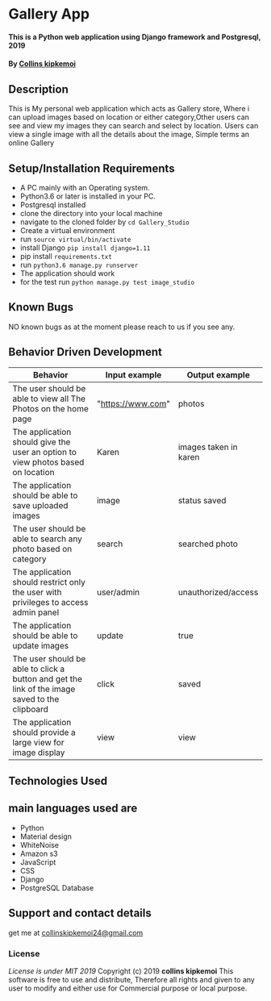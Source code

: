 # Gallery App
#### This is a Python web application using Django  framework and Postgresql, 2019
#### By **[Collins kipkemoi](https://github.com/kipkemoimayor)**
## Description
This is My personal web application which acts as Gallery store, Where i can upload images based on location or either category,Other users can see and view my images they can search and select by location. Users can view a single image with all the details about the image, Simple terms an online Gallery
## Setup/Installation Requirements
* A PC mainly with an Operating system.
* Python3.6 or later is installed in your PC.
* Postgresql installed
* clone the directory into your local machine
* navigate to the cloned folder by `cd Gallery_Studio`
* Create a virtual environment
* run `source virtual/bin/activate`
* install Django `pip install django=1.11`
* pip install `requirements.txt`
* run `python3.6 manage.py runserver `
* The application should work
* for the test run `python manage.py test image_studio`
## Known Bugs
NO known bugs as at the moment please reach to us if you see any.
## Behavior Driven Development

| __Behavior__  | __Input example__ | __Output example__ |
| ------------- | ----------------- | ------------------ |
| The user should be able to view all The Photos on the home page  | "https://www.com"   | photos  |
| The application should give the user an option to view photos based on location| Karen | images taken in karen |
| The application should be able to save uploaded images | image | status saved|ok |
| The user should be able to search any photo based on category | search | searched photo |
| The application should restrict only the user with privileges to access admin panel | user/admin | unauthorized/access |
| The application should be able to update images | update | true |
| The user should be able to click a button and get the link of the image saved to the clipboard | click | saved |
| The application should provide a large view for image display | view | view |


## Technologies Used
## main languages used are
* Python
* Material design
* WhiteNoise
* Amazon s3
* JavaScript
* CSS
* Django
* PostgreSQL Database

## Support and contact details
get me at collinskipkemoi24@gmail.com
### License
*License is under MIT 2019*
Copyright (c) 2019 **collins kipkemoi**
This software is free to use and distribute, Therefore all rights and given to any user to modify and either use for Commercial purpose or local purpose.
